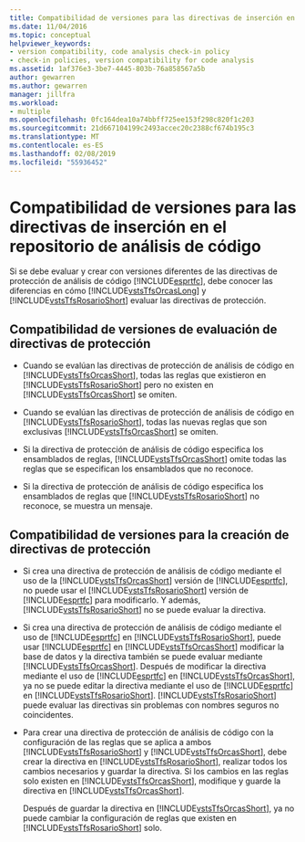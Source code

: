 ```yaml
---
title: Compatibilidad de versiones para las directivas de inserción en el repositorio de análisis de código
ms.date: 11/04/2016
ms.topic: conceptual
helpviewer_keywords:
- version compatibility, code analysis check-in policy
- check-in policies, version compatibility for code analysis
ms.assetid: 1af376e3-3be7-4445-803b-76a858567a5b
author: gewarren
ms.author: gewarren
manager: jillfra
ms.workload:
- multiple
ms.openlocfilehash: 0fc164dea10a74bbff725ee153f298c820f1c203
ms.sourcegitcommit: 21d667104199c2493accec20c2388cf674b195c3
ms.translationtype: MT
ms.contentlocale: es-ES
ms.lasthandoff: 02/08/2019
ms.locfileid: "55936452"
---
```

# <a name="version-compatibility-for-code-analysis-check-in-policies"></a>Compatibilidad de versiones para las directivas de inserción en el repositorio de análisis de código

Si se debe evaluar y crear con versiones diferentes de las directivas de protección de análisis de código [!INCLUDE[esprtfc](../code-quality/includes/esprtfc_md.md)], debe conocer las diferencias en cómo [!INCLUDE[vstsTfsOrcasLong](../code-quality/includes/vststfsorcaslong_md.md)] y [!INCLUDE[vstsTfsRosarioShort](../code-quality/includes/vststfsrosarioshort_md.md)] evaluar las directivas de protección.

## <a name="version-compatibility-for-evaluating-check-in-policies"></a>Compatibilidad de versiones de evaluación de directivas de protección

- Cuando se evalúan las directivas de protección de análisis de código en [!INCLUDE[vstsTfsOrcasShort](../code-quality/includes/vststfsorcasshort_md.md)], todas las reglas que existieron en [!INCLUDE[vstsTfsRosarioShort](../code-quality/includes/vststfsrosarioshort_md.md)] pero no existen en [!INCLUDE[vstsTfsOrcasShort](../code-quality/includes/vststfsorcasshort_md.md)] se omiten.

- Cuando se evalúan las directivas de protección de análisis de código en [!INCLUDE[vstsTfsRosarioShort](../code-quality/includes/vststfsrosarioshort_md.md)], todas las nuevas reglas que son exclusivas [!INCLUDE[vstsTfsOrcasShort](../code-quality/includes/vststfsorcasshort_md.md)] se omiten.

- Si la directiva de protección de análisis de código especifica los ensamblados de reglas, [!INCLUDE[vstsTfsOrcasShort](../code-quality/includes/vststfsorcasshort_md.md)] omite todas las reglas que se especifican los ensamblados que no reconoce.

- Si la directiva de protección de análisis de código especifica los ensamblados de reglas que [!INCLUDE[vstsTfsRosarioShort](../code-quality/includes/vststfsrosarioshort_md.md)] no reconoce, se muestra un mensaje.

## <a name="version-compatibility-for-authoring-check-in-policies"></a>Compatibilidad de versiones para la creación de directivas de protección

- Si crea una directiva de protección de análisis de código mediante el uso de la [!INCLUDE[vstsTfsOrcasShort](../code-quality/includes/vststfsorcasshort_md.md)] versión de [!INCLUDE[esprtfc](../code-quality/includes/esprtfc_md.md)], no puede usar el [!INCLUDE[vstsTfsRosarioShort](../code-quality/includes/vststfsrosarioshort_md.md)] versión de [!INCLUDE[esprtfc](../code-quality/includes/esprtfc_md.md)] para modificarlo. Y además, [!INCLUDE[vstsTfsRosarioShort](../code-quality/includes/vststfsrosarioshort_md.md)] no se puede evaluar la directiva.

- Si crea una directiva de protección de análisis de código mediante el uso de [!INCLUDE[esprtfc](../code-quality/includes/esprtfc_md.md)] en [!INCLUDE[vstsTfsRosarioShort](../code-quality/includes/vststfsrosarioshort_md.md)], puede usar [!INCLUDE[esprtfc](../code-quality/includes/esprtfc_md.md)] en [!INCLUDE[vstsTfsOrcasShort](../code-quality/includes/vststfsorcasshort_md.md)] modificar la base de datos y la directiva también se puede evaluar mediante [!INCLUDE[vstsTfsOrcasShort](../code-quality/includes/vststfsorcasshort_md.md)]. Después de modificar la directiva mediante el uso de [!INCLUDE[esprtfc](../code-quality/includes/esprtfc_md.md)] en [!INCLUDE[vstsTfsOrcasShort](../code-quality/includes/vststfsorcasshort_md.md)], ya no se puede editar la directiva mediante el uso de [!INCLUDE[esprtfc](../code-quality/includes/esprtfc_md.md)] en [!INCLUDE[vstsTfsRosarioShort](../code-quality/includes/vststfsrosarioshort_md.md)]. [!INCLUDE[vstsTfsRosarioShort](../code-quality/includes/vststfsrosarioshort_md.md)] puede evaluar las directivas sin problemas con nombres seguros no coincidentes.

- Para crear una directiva de protección de análisis de código con la configuración de las reglas que se aplica a ambos [!INCLUDE[vstsTfsRosarioShort](../code-quality/includes/vststfsrosarioshort_md.md)] y [!INCLUDE[vstsTfsOrcasShort](../code-quality/includes/vststfsorcasshort_md.md)], debe crear la directiva en [!INCLUDE[vstsTfsRosarioShort](../code-quality/includes/vststfsrosarioshort_md.md)], realizar todos los cambios necesarios y guardar la directiva. Si los cambios en las reglas solo existen en [!INCLUDE[vstsTfsOrcasShort](../code-quality/includes/vststfsorcasshort_md.md)], modifique y guarde la directiva en [!INCLUDE[vstsTfsOrcasShort](../code-quality/includes/vststfsorcasshort_md.md)].

   Después de guardar la directiva en [!INCLUDE[vstsTfsOrcasShort](../code-quality/includes/vststfsorcasshort_md.md)], ya no puede cambiar la configuración de reglas que existen en [!INCLUDE[vstsTfsRosarioShort](../code-quality/includes/vststfsrosarioshort_md.md)] solo.